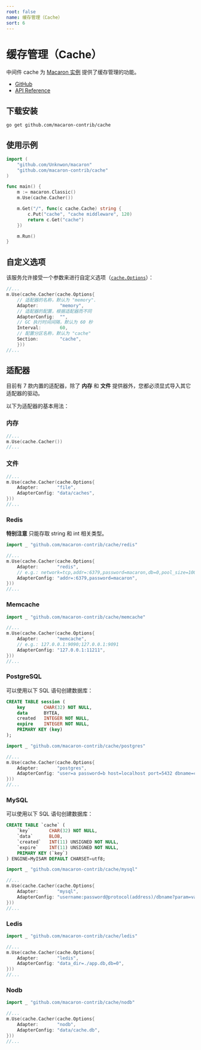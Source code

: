 ```yaml
---
root: false
name: 缓存管理（Cache）
sort: 6
---
```


# 缓存管理（Cache）

中间件 cache 为 [Macaron 实例](../intro/core_concepts#macaron-%E5%AE%9E%E4%BE%8B) 提供了缓存管理的功能。

- [GitHub](https://github.com/macaron-contrib/cache)
- [API Reference](https://gowalker.org/github.com/macaron-contrib/cache)

## 下载安装

    go get github.com/macaron-contrib/cache

## 使用示例

```go
import (
    "github.com/Unknwon/macaron"
    "github.com/macaron-contrib/cache"
)

func main() {
    m := macaron.Classic()
    m.Use(cache.Cacher())

    m.Get("/", func(c cache.Cache) string {
        c.Put("cache", "cache middleware", 120)
        return c.Get("cache")
    })

    m.Run()
}
```

## 自定义选项

该服务允许接受一个参数来进行自定义选项（[`cache.Options`](https://gowalker.org/github.com/macaron-contrib/cache#Options)）：

```go
//...
m.Use(cache.Cacher(cache.Options{
    // 适配器的名称，默认为 "memory".
    Adapter:        "memory",
    // 适配器的配置，根据适配器而不同
    AdapterConfig:  "",
    // GC 执行时间间隔，默认为 60 秒
    Interval:       60,
    // 配置分区名称，默认为 "cache"
    Section:        "cache",
    }))
//...
```

## 适配器


目前有 7 款内置的适配器，除了 **内存** 和 **文件** 提供器外，您都必须显式导入其它适配器的驱动。

以下为适配器的基本用法：

### 内存

```go
//...
m.Use(cache.Cacher())
//...
```

### 文件

```go
//...
m.Use(cache.Cacher(cache.Options{
    Adapter:       "file",
    AdapterConfig: "data/caches",
}))
//...
```

### Redis

**特别注意** 只能存取 string 和 int 相关类型。

```go
import _ "github.com/macaron-contrib/cache/redis"

//...
m.Use(cache.Cacher(cache.Options{
    Adapter:       "redis",
    // e.g.: network=tcp,addr=:6379,password=macaron,db=0,pool_size=100,idle_timeout=180
    AdapterConfig: "addr=:6379,password=macaron",
}))
//...
```

### Memcache

```go
import _ "github.com/macaron-contrib/cache/memcache"

//...
m.Use(cache.Cacher(cache.Options{
    Adapter:       "memcache",
    // e.g.: 127.0.0.1:9090;127.0.0.1:9091
    AdapterConfig: "127.0.0.1:11211",
}))
//...
```

### PostgreSQL

可以使用以下 SQL 语句创建数据库：

```sql
CREATE TABLE session (
    key       CHAR(32) NOT NULL,
    data      BYTEA,
    created   INTEGER NOT NULL,
    expire    INTEGER NOT NULL,
    PRIMARY KEY (key)
);
```

```go
import _ "github.com/macaron-contrib/cache/postgres"

//...
m.Use(cache.Cacher(cache.Options{
    Adapter:       "postgres",
    AdapterConfig: "user=a password=b host=localhost port=5432 dbname=c sslmode=disable",
}))
//...
```

### MySQL

可以使用以下 SQL 语句创建数据库：

```sql
CREATE TABLE `cache` (
    `key`       CHAR(32) NOT NULL,
    `data`      BLOB,
    `created`   INT(11) UNSIGNED NOT NULL,
    `expire`    INT(11) UNSIGNED NOT NULL,
    PRIMARY KEY (`key`)
) ENGINE=MyISAM DEFAULT CHARSET=utf8;
```

```go
import _ "github.com/macaron-contrib/cache/mysql"

//...
m.Use(cache.Cacher(cache.Options{
    Adapter:       "mysql",
    AdapterConfig: "username:password@protocol(address)/dbname?param=value",
}))
//...
```

### Ledis

```go
import _ "github.com/macaron-contrib/cache/ledis"

//...
m.Use(cache.Cacher(cache.Options{
    Adapter:       "ledis",
    AdapterConfig: "data_dir=./app.db,db=0",
}))
//...
```

### Nodb

```go
import _ "github.com/macaron-contrib/cache/nodb"

//...
m.Use(cache.Cacher(cache.Options{
    Adapter:       "nodb",
    AdapterConfig: "data/cache.db",
}))
//...
```
